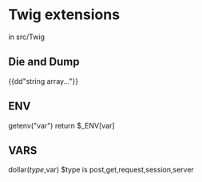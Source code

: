 # Twig extensions
in src/Twig 

## Die and Dump
{{dd"string array..."}}

## ENV
getenv("var")
return $_ENV[var]

## VARS
dollar($type,$var)
$type is post,get,request,session,server
